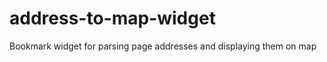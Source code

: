 address-to-map-widget
=====================

Bookmark widget for parsing page addresses and displaying them on map

